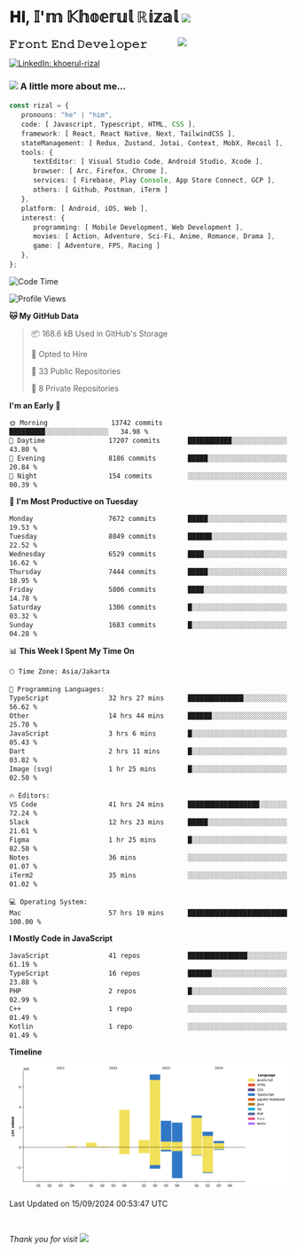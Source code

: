 <h1> 𝐇𝐢, 𝕀'𝕞 𝕂𝕙𝕠𝕖𝕣𝕦𝕝 ℝ𝕚𝕫𝕒𝕝 <img src="https://media.giphy.com/media/mGcNjsfWAjY5AEZNw6/giphy.gif" width="50"></h1>
<img align='right' src="https://media.giphy.com/media/v1.Y2lkPTc5MGI3NjExOWI2ajR2NGJubzBsZHFuaHMwajRrcDNsNXJwOG8yb3F0NjhkNXF4OSZlcD12MV9pbnRlcm5hbF9naWZfYnlfaWQmY3Q9cw/fkZukR450RQ1qnGaq9/giphy.gif" width="200">
<strong style="font-size:20px;">𝙵𝚛𝚘𝚗𝚝 𝙴𝚗𝚍 𝙳𝚎𝚟𝚎𝚕𝚘𝚙𝚎𝚛</strong>
</p></em>

[![LinkedIn: khoerul-rizal](https://img.shields.io/badge/khoerul--rizal-blue?style=flat-square&logo=Linkedin&logoColor=white&link=https://www.linkedin.com/in/khoerul-rizal/)](https://www.linkedin.com/in/khoerul-rizal/)

### <img src="https://media.giphy.com/media/VgCDAzcKvsR6OM0uWg/giphy.gif" width="50"> A little more about me...

```typescript
const rizal = {
   pronouns: "he" | "him",
   code: [ Javascript, Typescript, HTML, CSS ],
   framework: [ React, React Native, Next, TailwindCSS ],
   stateManagement: [ Redux, Zustand, Jotai, Context, MobX, Recoil ],
   tools: {
      textEditor: [ Visual Studio Code, Android Studio, Xcode ],
      browser: [ Arc, Firefox, Chrome ],
      services: [ Firebase, Play Console, App Store Connect, GCP ],
      others: [ Github, Postman, iTerm ]
   },
   platform: [ Android, iOS, Web ],
   interest: {
      programming: [ Mobile Development, Web Development ],
      movies: [ Action, Adventure, Sci-Fi, Anime, Romance, Drama ],
      game: [ Adventure, FPS, Racing ]
   },
};
```

<!--START_SECTION:waka-->
![Code Time](http://img.shields.io/badge/Code%20Time-1%2C062%20hrs%2049%20mins-blue)

![Profile Views](http://img.shields.io/badge/Profile%20Views-0-blue)

**🐱 My GitHub Data** 

> 📦 168.6 kB Used in GitHub's Storage 
 > 
> 💼 Opted to Hire
 > 
> 📜 33 Public Repositories 
 > 
> 🔑 8 Private Repositories 
 > 
**I'm an Early 🐤** 

```text
🌞 Morning                13742 commits       █████████░░░░░░░░░░░░░░░░   34.98 % 
🌆 Daytime                17207 commits       ███████████░░░░░░░░░░░░░░   43.80 % 
🌃 Evening                8186 commits        █████░░░░░░░░░░░░░░░░░░░░   20.84 % 
🌙 Night                  154 commits         ░░░░░░░░░░░░░░░░░░░░░░░░░   00.39 % 
```
📅 **I'm Most Productive on Tuesday** 

```text
Monday                   7672 commits        █████░░░░░░░░░░░░░░░░░░░░   19.53 % 
Tuesday                  8849 commits        ██████░░░░░░░░░░░░░░░░░░░   22.52 % 
Wednesday                6529 commits        ████░░░░░░░░░░░░░░░░░░░░░   16.62 % 
Thursday                 7444 commits        █████░░░░░░░░░░░░░░░░░░░░   18.95 % 
Friday                   5806 commits        ████░░░░░░░░░░░░░░░░░░░░░   14.78 % 
Saturday                 1306 commits        █░░░░░░░░░░░░░░░░░░░░░░░░   03.32 % 
Sunday                   1683 commits        █░░░░░░░░░░░░░░░░░░░░░░░░   04.28 % 
```


📊 **This Week I Spent My Time On** 

```text
🕑︎ Time Zone: Asia/Jakarta

💬 Programming Languages: 
TypeScript               32 hrs 27 mins      ██████████████░░░░░░░░░░░   56.62 % 
Other                    14 hrs 44 mins      ██████░░░░░░░░░░░░░░░░░░░   25.70 % 
JavaScript               3 hrs 6 mins        █░░░░░░░░░░░░░░░░░░░░░░░░   05.43 % 
Dart                     2 hrs 11 mins       █░░░░░░░░░░░░░░░░░░░░░░░░   03.82 % 
Image (svg)              1 hr 25 mins        █░░░░░░░░░░░░░░░░░░░░░░░░   02.50 % 

🔥 Editors: 
VS Code                  41 hrs 24 mins      ██████████████████░░░░░░░   72.24 % 
Slack                    12 hrs 23 mins      █████░░░░░░░░░░░░░░░░░░░░   21.61 % 
Figma                    1 hr 25 mins        █░░░░░░░░░░░░░░░░░░░░░░░░   02.50 % 
Notes                    36 mins             ░░░░░░░░░░░░░░░░░░░░░░░░░   01.07 % 
iTerm2                   35 mins             ░░░░░░░░░░░░░░░░░░░░░░░░░   01.02 % 

💻 Operating System: 
Mac                      57 hrs 19 mins      █████████████████████████   100.00 % 
```

**I Mostly Code in JavaScript** 

```text
JavaScript               41 repos            ███████████████░░░░░░░░░░   61.19 % 
TypeScript               16 repos            ██████░░░░░░░░░░░░░░░░░░░   23.88 % 
PHP                      2 repos             █░░░░░░░░░░░░░░░░░░░░░░░░   02.99 % 
C++                      1 repo              ░░░░░░░░░░░░░░░░░░░░░░░░░   01.49 % 
Kotlin                   1 repo              ░░░░░░░░░░░░░░░░░░░░░░░░░   01.49 % 
```



**Timeline**

![Lines of Code chart](https://raw.githubusercontent.com/khoerulrizal/khoerulrizal/main/assets/bar_graph.png)


 Last Updated on 15/09/2024 00:53:47 UTC
<!--END_SECTION:waka-->
</details>
<br/>

<em>Thank you for visit</em> <img src="https://media.giphy.com/media/v1.Y2lkPTc5MGI3NjExcHdvNm1qZWtjaGw0ZjdwM3Z3NnY2dHlueTVuODBta2FiY20wM2YybSZlcD12MV9pbnRlcm5hbF9naWZfYnlfaWQmY3Q9cw/tV25tpdKqdFa9x81k2/giphy.gif" width="40">
